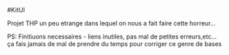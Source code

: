 #KitUI

Projet THP un peu etrange dans lequel on nous a fait faire cette horreur...

PS: Finitiuons necessaires - liens inutiles, pas mal de petites erreurs,etc... ça fais jamais de mal de prendre du temps pour corriger ce genre de bases
